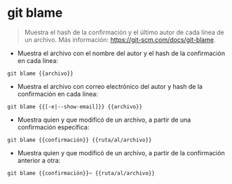 # git blame

> Muestra el hash de la confirmación y el último autor de cada línea de un archivo.
> Más información: <https://git-scm.com/docs/git-blame>.

- Muestra el archivo con el nombre del autor y el hash de la confirmación en cada línea:

`git blame {{archivo}}`

- Muestra el archivo con correo electrónico del autor y hash de la confirmación en cada línea:

`git blame {{[-e|--show-email]}} {{archivo}}`

- Muestra quien y que modificó de un archivo, a partir de una confirmación específica:

`git blame {{confirmación}} {{ruta/al/archivo}}`

- Muestra quien y que modificó de un archivo, a partir de la confirmación anterior a otra:

`git blame {{confirmación}}~ {{ruta/al/archivo}}`
